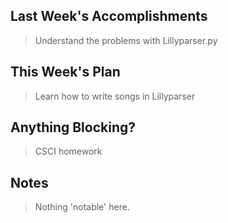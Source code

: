 ## Last Week's Accomplishments

> Understand the problems with Lillyparser.py

## This Week's Plan

> Learn how to write songs in Lillyparser

## Anything Blocking?

> CSCI homework

## Notes

> Nothing 'notable' here.